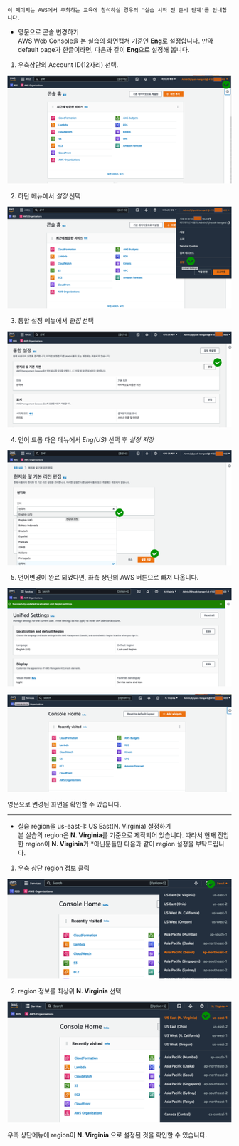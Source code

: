 `이 페이지는 AWS에서 주최하는 교육에 참석하실 경우의 '실습 시작 전 준비 단계'를 안내합니다.`

* 영문으로 콘솔 변경하기<br> 
AWS Web Console을 본 실습의 화면캡쳐 기준인 **Eng**로 설정합니다. 
만약 default page가 한글이라면, 다음과 같이 **Eng**으로 설정해 봅니다.

1. 우측상단의 Account ID(12자리) 선택.

![0-1](../images/0-1.png)

2. 하단 메뉴에서 *설정* 선택

![0-2](../images/0-2.png)

3. 통합 설정 메뉴에서 *편집* 선택

![0-3](../images/0-3.png)

4. 언어 드롭 다운 메뉴에서 *Eng(US)* 선택 후 *설정 저장*

![0-4](../images/0-4.png)

5. 언어변경이 완료 되었다면, 좌측 상단의 AWS 버튼으로 빠져 나옵니다.

![0-5](../images/0-5.png)

![0-6](../images/0-6.png)

영문으로 변경된 화면을 확인할 수 있습니다.

****
* 실습 region을 us-east-1: US East(N. Virginia) 설정하기<br> 
본 실습의 region은 **N. Virginia**를 기준으로 제작되어 있습니다. 따라서 현재 진입한 region이 **N. Virginia**가 *아닌분들만 다음과 같이 region 설정을 부탁드립니다.

1. 우측 상단 region 정보 클릭

![0-8](../images/0-8.png)

2. region 정보를 최상위 **N. Virginia** 선택

![0-9](../images/0-9.png)

우측 상단메뉴에 region이 **N. Virginia** 으로 설정된 것을 확인할 수 있습니다.

